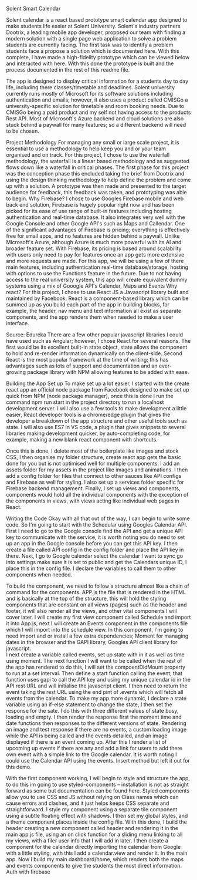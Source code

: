 Solent Smart Calendar

Solent calendar is a react based prototype smart calendar app designed to make students life easier at Solent University. Solent's industry partners Dootrix, a leading mobile app developer, proposed our team with finding a modern solution with a single page web application to solve a problem students are currently facing. 
The first task was to identify a problem students face a propose a solution which is documented here. With this complete, I have made a high-fidelity prototype which can be viewed below and interacted with here. With this done the prototype is built and the process documented in the rest of this readme file.


The app is designed to display critical information for a students day to day life, including there classes/timetable and deadlines. Solent university currently runs mostly of Microsoft for its software solutions including authentication and emails; however, it also uses a product called CMISGo a university-specific solution for timetable and room booking needs. Due to CMISGo being a paid product and my self not having access to the products Rest API. Most of Microsoft's Azure backend and cloud solutions are also stuck behind a paywall for many features; so a different backend will need to be chosen.



Project Methodology 
For managing any small or large scale project, it is essential to use a methodology to help keep you and or your team organised and on track. For this project, I chose to use the waterfall methodology, the waterfall is a linear based methodology and as suggested flows down like a waterfall in critical phases. The first phase for this project was the conception phase this encluded taking the brief from Dootrix and using the design thinking methodology to help define the problem and come up with a solution. A prototype was then made and presented to the target audience for feedback, this feedback was taken, and prototyping was able to begin.
Why Firebase?
I chose to use Googles Firebase mobile and web back end solution, Firebase is hugely popular right now and has been picked for its ease of use range of built-in features including hosting authentication and real-time database.  It also integrates very well with the Google Console and other Google API's such as Maps and Callendar. One of the significant advantages of Firebase is pricing; everything is effectively free for small apps, and no features are hidden behind a paywall. Unlike Microsoft's Azure, although Azure is much more powerful with its AI and broader feature set. With Firebase, its pricing is based around scalability with users only need to pay for features once an app gets more extensive and more requests are made. For this app, we will be using a few of there main features, including authentication real-time database/storage, hosting with options to use the Functions feature in the future. Due to not having access to the real university system, this app will create equivalent dummy systems using a mix of Gooogle API's Calendar, Maps and Events 
Why react?
For this project, I chose to use React JS a Javascript library built and maintained by Facebook. React is a component-based library which can be summed up as you build each part of the app in building blocks, for example, the header, nav menu and text information all exist as separate components, and the app renders them when needed to make a user interface.
 
Source: Edureka
There are a few other popular javascript libraries I could have used such as Angular; however, I chose React for several reasons. The first would be its excellent built-in state object, state allows the component to hold and re-render information dynamically on the client-side. Second React is the most popular framework at the time of writing; this has advantages such as lots of support and documentation and an ever-growing package library with NPM allowing features to be added with ease.

Building the App
Set up
To make set up a lot easier, I started with the create react app an official node package from Facebook designed to make set up quick from NPM (node package manager), once this is done I run the command npm run start in the project directory to run a localhost development server. I will also use a few tools to make development a little easier, React developer tools is a chrome/edge plugin that gives the developer a breakdown of the app structure and other useful tools such as state. I will also use ES7 in VS code, a plugin that gives snippets to several libraries making development quicker, by auto-completing code, for example, making a new blank react component with shortcuts. 

Once this is done, I delete most of the boilerplate like images and stock CSS, I then organise my folder structure, create react app gets the basic done for you but is not optimised well for multiple components. I add an assets folder for my assets in the project like images and animations. I then add a config folder for files that connect to other sauces like API configs and Firebase as well for styling. I also set up a services folder specific for Firebase backend management. Finally, I set up views and components, components would hold all the individual components with the exception of the components in views, with views acting like individual web pages in React.



Writing the Code
Okay with all that out of the way, I can begin to write some code. So I'm going to start with the Schedular using Googles Calendar API. First I need to go to the Google console find the API and get a unique API key to communicate with the service, it is worth noting you do need to set up an app in the Google console before you can get this API key. I then create a file called API config in the config folder and place the API key in there. Next, I go to Google calendar select the calendar I want to sync go into settings make sure it is set to public and get the Calendars unique ID, I place this in the config file. I declare the variables to call them to other components when needed.
 
To build the component, we need to follow a structure almost like a chain of command for the components. APP.js the file that is rendered in the HTML and is basically at the top of the structure, this will hold the styling components that are constant on all views (pages) such as the header and footer, it will also render all the views, and other vital components I will cover later. I will create my first view component called Schedule and import it into App.js, next I will create an Events component in the components file which I will import into the schedule view. In this component, I'm going to need import and or install a few extra dependencies; Moment for managing dates in the browser and the GAPI library, Googles API client library for javascript.  
I next create a variable called events, set up state with in it as well as time using moment. The next function I will want to be called when the rest of the app has rendered to do this, I will set the compoentDidMount property to run at a set interval. Then define a start function calling the event, that function uses gapi to call the API key and using my unique calendar id in the API rest URL  and will initialise the javascript client. I then need to return the event taking the rest URL using the end pint of .events which will fetch all events from the calendar. 
To make my app more dynamic, I declare a state variable using an if-else statement to change the state, I then set the response for the sate. I do this with three different values of state busy, loading and empty. I then render the response first the moment time and date functions then responses to the different versions of state. Rendering an image and test response if there are no events, a custom loading image while the API is being called and the events detailed, and an image displayed if there is an event coming up. After this I render a list of upcoming up events if there are any and add a link for users to add there own event with a simple link to the Google calendar. It is worth noting I could use the Calendar API using the events. Insert method but left it out for this demo.





With the first component working, I will begin to style and structure the app, to do this im going to use styled-components – installation is not as straight forward as some but documentation can be found here. Styled components allow you to use CSS and JS without relying on Class names which can cause errors and clashes, and it just helps keeps CSS separate and straightforward. I style my component using a separate tile component using a subtle floating effect with shadows. I then set my global styles, and a theme component places inside the config file.  With this done, I build the header creating a new component called header and rendering it in the main app.js file, using an on click function for a sliding menu linking to all my views, with a filer user info that I will add in later.
I then create a component for the calendar directly importing the calendar from Google with a little styling, with this I add a calendar.view and render it. In the main app. Now I build my main dashboard/home, which renders both the maps and events components to give the students the most direct information. 
Auth with firebase

